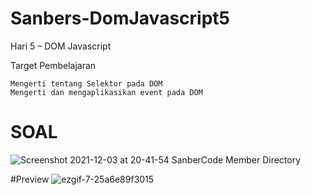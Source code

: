 # Sanbers-DomJavascript5
Hari 5 – DOM Javascript

Target Pembelajaran

    Mengerti tentang Selektor pada DOM
    Mengerti dan mengaplikasikan event pada DOM

# SOAL
![Screenshot 2021-12-03 at 20-41-54 SanberCode Member Directory](https://user-images.githubusercontent.com/60083537/144612211-07832f59-eee9-4f35-b086-a358cd9343da.png)


#Preview
![ezgif-7-25a6e89f3015](https://user-images.githubusercontent.com/60083537/144611874-23ef7d08-290f-4357-a1d7-d32edfffacb5.gif)
